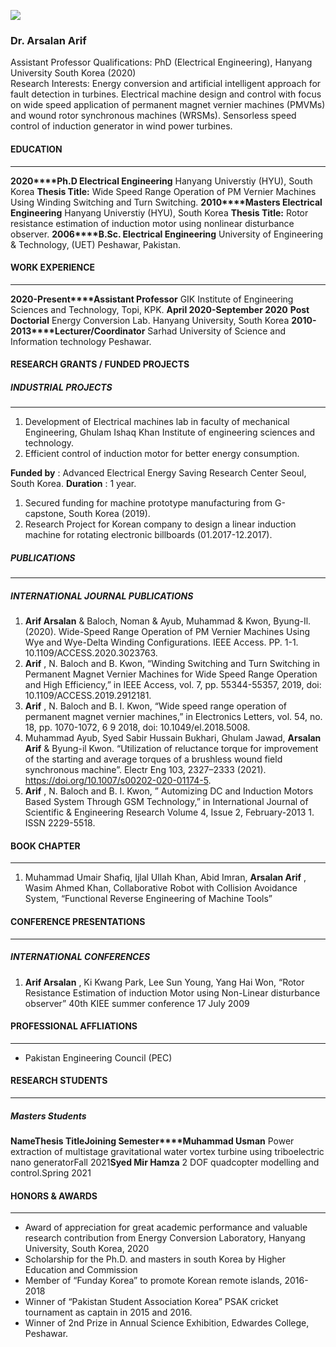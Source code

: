 [![](https://giki.edu.pk/wp-content/uploads/2019/11/Arsalan.png)](https://giki.edu.pk/wp-content/uploads/2019/11/Arsalan.png)
### Dr. Arsalan Arif 
Assistant Professor
Qualifications: PhD (Electrical Engineering), Hanyang University South Korea (2020)  
Research Interests: Energy conversion and artificial intelligent approach for fault detection in turbines. Electrical machine design and control with focus on wide speed application of permanent magnet vernier machines (PMVMs) and wound rotor synchronous machines (WRSMs). Sensorless speed control of induction generator in wind power turbines.
#### **EDUCATION**
* * *
**2020****Ph.D Electrical Engineering**
Hanyang Universtiy (HYU), South Korea
**Thesis Title:** Wide Speed Range Operation of PM Vernier Machines Using Winding Switching and Turn Switching.
**2010****Masters Electrical Engineering**
Hanyang Universtiy (HYU), South Korea
**Thesis Title:** Rotor resistance estimation of induction motor using nonlinear disturbance observer.
**2006****B.Sc. Electrical Engineering**
University of Engineering & Technology, (UET) Peshawar, Pakistan.
#### **WORK EXPERIENCE**
* * *
**2020-Present****Assistant Professor**
GIK Institute of Engineering Sciences and Technology, Topi, KPK.
**April 2020-September 2020** **Post Doctorial**
Energy Conversion Lab. Hanyang University, South Korea
**2010-2013****Lecturer/Coordinator**
Sarhad University of Science and Information technology Peshawar.
#### **RESEARCH GRANTS / FUNDED PROJECTS**
##### **INDUSTRIAL PROJECTS**
* * *
  1. Development of Electrical machines lab in faculty of mechanical Engineering, Ghulam Ishaq Khan Institute of engineering sciences and technology.
  2. Efficient control of induction motor for better energy consumption.


**Funded by** : Advanced Electrical Energy Saving Research Center Seoul, South Korea.
**Duration** : 1 year.
  1. Secured funding for machine prototype manufacturing from G-capstone, South Korea (2019).
  2. Research Project for Korean company to design a linear induction machine for rotating electronic billboards (01.2017-12.2017).


##### **PUBLICATIONS**
* * *
##### **INTERNATIONAL JOURNAL PUBLICATIONS**
  1. **Arif Arsalan** & Baloch, Noman & Ayub, Muhammad & Kwon, Byung-Il. (2020). Wide-Speed Range Operation of PM Vernier Machines Using Wye and Wye-Delta Winding Configurations. IEEE Access. PP. 1-1. 10.1109/ACCESS.2020.3023763.
  2. **Arif** , N. Baloch and B. Kwon, “Winding Switching and Turn Switching in Permanent Magnet Vernier Machines for Wide Speed Range Operation and High Efficiency,” in IEEE Access, vol. 7, pp. 55344-55357, 2019, doi: 10.1109/ACCESS.2019.2912181.
  3. **Arif** , N. Baloch and B. I. Kwon, “Wide speed range operation of permanent magnet vernier machines,” in Electronics Letters, vol. 54, no. 18, pp. 1070-1072, 6 9 2018, doi: 10.1049/el.2018.5008.
  4. Muhammad Ayub, Syed Sabir Hussain Bukhari, Ghulam Jawad, **Arsalan Arif** & Byung-il Kwon. “Utilization of reluctance torque for improvement of the starting and average torques of a brushless wound field synchronous machine”. Electr Eng 103, 2327–2333 (2021). https://doi.org/10.1007/s00202-020-01174-5.
  5. **Arif** , N. Baloch and B. I. Kwon, ” Automizing DC and Induction Motors Based System Through GSM Technology,” in International Journal of Scientific & Engineering Research Volume 4, Issue 2, February-2013 1. ISSN 2229-5518.


#### **BOOK CHAPTER**
* * *
  1. Muhammad Umair Shafiq, Ijlal Ullah Khan, Abid Imran, **Arsalan Arif** , Wasim Ahmed Khan, Collaborative Robot with Collision Avoidance System, “Functional Reverse Engineering of Machine Tools”


#### **CONFERENCE PRESENTATIONS**
* * *
##### **INTERNATIONAL CONFERENCES**
  1. **Arif Arsalan** , Ki Kwang Park, Lee Sun Young, Yang Hai Won, “Rotor Resistance Estimation of induction Motor using Non-Linear disturbance observer” 40th KIEE summer conference 17 July 2009


#### **PROFESSIONAL AFFLIATIONS**
* * *
  * Pakistan Engineering Council (PEC)


#### **RESEARCH STUDENTS**
* * *
##### **Masters Students**
**Name****Thesis Title****Joining Semester****Muhammad Usman** Power extraction of multistage gravitational water vortex turbine using triboelectric nano generatorFall 2021**Syed Mir Hamza** 2 DOF quadcopter modelling and control.Spring 2021
#### **HONORS & AWARDS**
* * *
  * Award of appreciation for great academic performance and valuable research contribution from Energy Conversion Laboratory, Hanyang University, South Korea, 2020
  * Scholarship for the Ph.D. and masters in south Korea by Higher Education and Commission
  * Member of “Funday Korea” to promote Korean remote islands, 2016-2018
  * Winner of “Pakistan Student Association Korea” PSAK cricket tournament as captain in 2015 and 2016.
  * Winner of 2nd Prize in Annual Science Exhibition, Edwardes College, Peshawar.


